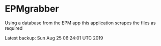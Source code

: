 # EPMgrabber
Using a database from the EPM app this application scrapes the files as required


Latest backup: Sun Aug 25 06:24:01 UTC 2019
